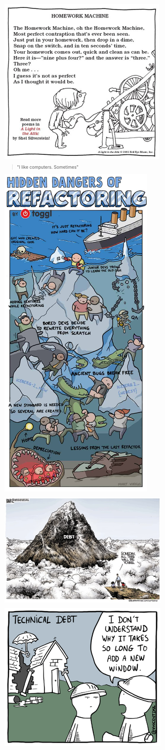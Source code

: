 ![homework-machine.png](/media/homework-machine.png)

> "I like computers. Sometimes"

![refactoring.png](/media/refactoring.png)

![tech debt.jpg](/media/drafts/tech-debt.jpg)

![technical-debt.png](/media/drafts/technical-debt.png)
